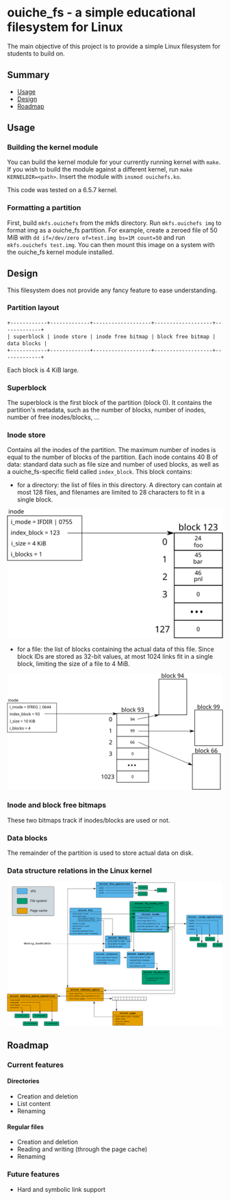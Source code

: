 # ouiche_fs - a simple educational filesystem for Linux
The main objective of this project is to provide a simple Linux filesystem for students to build on.

## Summary
- [Usage](#Usage)
- [Design](#Design)
- [Roadmap](#Roadmap)

## Usage
### Building the kernel module
You can build the kernel module for your currently running kernel with `make`. If you wish to build the module against a different kernel, run `make KERNELDIR=<path>`. Insert the module with `insmod ouichefs.ko`.

This code was tested on a 6.5.7 kernel.

### Formatting a partition
First, build `mkfs.ouichefs` from the mkfs directory. Run `mkfs.ouichefs img` to format img as a ouiche_fs partition. For example, create a zeroed file of 50 MiB with `dd if=/dev/zero of=test.img bs=1M count=50` and run `mkfs.ouichefs test.img`. You can then mount this image on a system with the ouiche_fs kernel module installed.

## Design
This filesystem does not provide any fancy feature to ease understanding.

### Partition layout
    +------------+-------------+-------------------+-------------------+-------------+
    | superblock | inode store | inode free bitmap | block free bitmap | data blocks |
    +------------+-------------+-------------------+-------------------+-------------+
Each block is 4 KiB large.

### Superblock
The superblock is the first block of the partition (block 0). It contains the partition's metadata, such as the number of blocks, number of inodes, number of free inodes/blocks, ...

### Inode store
Contains all the inodes of the partition. The maximum number of inodes is equal to the number of blocks of the partition. Each inode contains 40 B of data: standard data such as file size and number of used blocks, as well as a ouiche_fs-specific field called `index_block`. This block contains:
  - for a directory: the list of files in this directory. A directory can contain at most 128 files, and filenames are limited to 28 characters to fit in a single block.
  
![directory block](docs/dir_block.png)
  - for a file: the list of blocks containing the actual data of this file. Since block IDs are stored as 32-bit values, at most 1024 links fit in a single block, limiting the size of a file to 4 MiB.

![file block](docs/file_block.png)

### Inode and block free bitmaps
These two bitmaps track if inodes/blocks are used or not.

### Data blocks
The remainder of the partition is used to store actual data on disk.

### Data structure relations in the Linux kernel
![Linux VFS](docs/vfs_struct_relations.png)

## Roadmap
### Current features
#### Directories
- Creation and deletion
- List content
- Renaming

#### Regular files
- Creation and deletion
- Reading and writing (through the page cache)
- Renaming

### Future features
- Hard and symbolic link support
